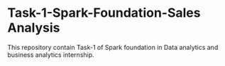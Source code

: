 # Task-1-Spark-Foundation-Sales Analysis
This repository contain Task-1 of Spark foundation in Data analytics and business analytics internship.
